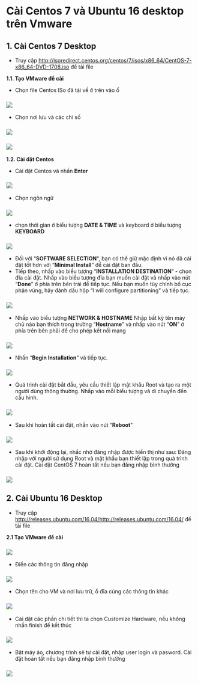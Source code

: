 # Cài Centos 7 và Ubuntu 16 desktop trên Vmware  

## 1. Cài Centos 7 Desktop 
* Truy cập http://isoredirect.centos.org/centos/7/isos/x86_64/CentOS-7-x86_64-DVD-1708.iso để tải file  
 
 **1.1. Tạo VMware để cài** 
* Chọn file Centos  ISo đã tải về ở trên vào ổ
### ![](https://i.imgur.com/O6PLeTi.png) 
* Chọn nơi lưu và các chỉ số 
### ![](https://i.imgur.com/V95Qtch.png) 
### ![](https://i.imgur.com/Fu15od0.png)
**1.2. Cài đặt Centos** 
* Cài đặt Centos và nhấn **Enter** 
### ![](https://i.imgur.com/h1y5BYX.png) 
* Chọn ngôn ngữ 
### ![](https://i.imgur.com/o5evk8U.png) 
* chọn thời gian ở biểu tượng  **DATE & TIME** và keyboard ở biểu tượng  **KEYBOARD** 
### ![](https://i.imgur.com/M5laLRI.png) 
* Đối với “**SOFTWARE SELECTION**“, bạn có thể giữ mặc định vì nó đã cài đặt tốt hơn với “**Minimal Install**” để cài đặt ban đầu. 
* Tiếp theo, nhấp vào biểu tượng “**INSTALLATION DESTINATION**“ - chọn đĩa cài đặt. Nhấp vào biểu tượng đĩa bạn muốn cài đặt và nhấp vào nút “**Done**” ở phía trên bên trái để tiếp tục. Nếu bạn muốn tùy chỉnh bố cục phân vùng, hãy đánh dấu hộp “I will configure partitioning” và tiếp tục.
### ![](https://i.imgur.com/IVKsY4u.png) 
* Nhấp vào biểu tượng **NETWORK & HOSTNAME** Nhập bất kỳ tên máy chủ nào bạn thích trong trường “**Hostname**” và nhấp vào nút “**ON**” ở phía trên bên phải để cho phép kết nối mạng 
### ![](https://i.imgur.com/OGVXKly.png) 
* Nhấn “**Begin Installation**” và tiếp tục. 
### ![](https://i.imgur.com/Pp2sxS7.png) 
* Quá trình cài đặt bắt đầu, yêu cầu thiết lập mật khẩu Root và tạo ra một người dùng thông thường. Nhấp vào mỗi biểu tượng và di chuyển đến cấu hình. 
### ![](https://i.imgur.com/AUjMILp.png) 
* Sau khi hoàn tất cài đặt, nhấn vào nút “**Reboot**” 
### ![](https://i.imgur.com/sS7pu33.png) 
* Sau khi khởi động lại, nhắc nhở đăng nhập được hiển thị như sau: Đăng nhập với người sử dụng Root và mật khẩu bạn thiết lập trong quá trình cài đặt. Cài đặt CentOS 7 hoàn tất nếu bạn đăng nhập bình thường 
### ![](https://i.imgur.com/uLBeaGF.png) 

## 2. Cài Ubuntu 16 Desktop 
* Truy cập http://releases.ubuntu.com/16.04/http://releases.ubuntu.com/16.04/ để tải file 

**2.1 Tạo VMware để cài** 
### ![](https://i.imgur.com/jeTQ124.png) 
* Điền các thông tin đăng nhập 
### ![](https://i.imgur.com/MCt82Tx.png) 
* Chọn tên cho VM và nơi lưu trữ, ổ đĩa cùng các thông tin khác 
### ![](https://i.imgur.com/aotT2GK.png) 
* Cài đặt các phần chi tiết thì ta chọn Customize Hardware, nếu  không nhấn finish để kết thúc 
### ![](https://i.imgur.com/Xr5RqG3.png) 
* Bật máy ảo, chương trình sẽ tự cài đặt, nhập user login và pasword. Cài đặt hoàn tất nếu bạn đăng nhập bình thường 
### ![](https://i.imgur.com/1wGkRaT.png)
